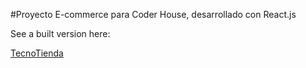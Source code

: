 #Proyecto E-commerce para Coder House, desarrollado con React.js

See a built version here:

[TecnoTienda](https://tecnotienda.netlify.app/)
